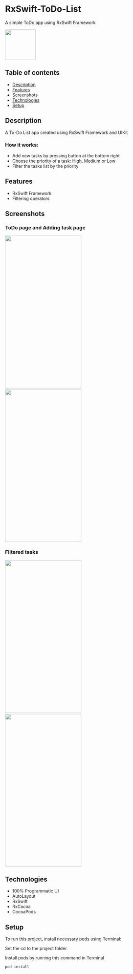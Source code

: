 # RxSwift-ToDo-List
A simple ToDo app using RxSwift Framework

<img src="https://user-images.githubusercontent.com/53441647/100001962-3f810180-2e07-11eb-880f-afcabf03ca8a.png" width="100" height="100">

## Table of contents
* [Description](#description)
* [Features](#features)
* [Screenshots](#screenshots)
* [Technologies](#technologies)
* [Setup](#setup)

## Description
A To-Do List app created using RxSwift Framework and UIKit
### How it works:
* Add new tasks by pressing button at the bottom right
* Choose the priority of a task: High, Medium or Low
* Filter the tasks list by the priority

## Features
* RxSwift Framework
* Filtering operators

## Screenshots
### ToDo page and Adding task page
<img src="https://user-images.githubusercontent.com/53441647/100003937-20d03a00-2e0a-11eb-9550-b31104181dd6.png" width="249.14" height="500">  <img src="https://user-images.githubusercontent.com/53441647/100003947-23329400-2e0a-11eb-971a-6d834bd81bdb.png" width="249.14" height="500">

### Filtered tasks
<img src="https://user-images.githubusercontent.com/53441647/100003956-2594ee00-2e0a-11eb-85f6-099d68fc8096.png" width="249.14" height="500">  <img src="https://user-images.githubusercontent.com/53441647/100003965-27f74800-2e0a-11eb-93dc-2289a72eb1b1.png" width="249.14" height="500">  

## Technologies
* 100% Programmatic UI
* AutoLayout
* RxSwift
* RxCocoa
* CocoaPods

## Setup
To run this project, install necessary pods using Terminal:

Set the cd to the project folder. 

Install pods by running this command in Terminal
```
pod install
```

